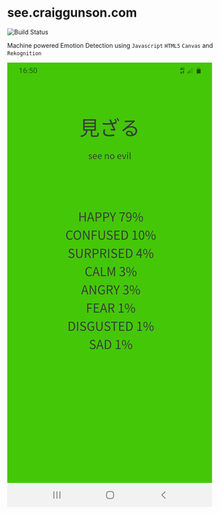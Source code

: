 see.craiggunson.com
===================



![Build Status](https://codebuild.ap-southeast-2.amazonaws.com/badges?uuid=eyJlbmNyeXB0ZWREYXRhIjoiemVjcWU0KzAycWN4MW41Q0k2bkZaNWRLNjRhamNjckRpTGpwYWJhdXFPWSthZDlaVUFkaFZXZXE0K0svakU4TFk4T01tdUtLS1ZWdGNvY1E2TVArWUo4PSIsIml2UGFyYW1ldGVyU3BlYyI6InlaWXdKL21IZFBoSmEvNjEiLCJtYXRlcmlhbFNldFNlcmlhbCI6MX0%3D&branch=master)



Machine powered Emotion Detection using `Javascript` `HTML5` `Canvas` and `Rekognition`

![example](example.jpg)

